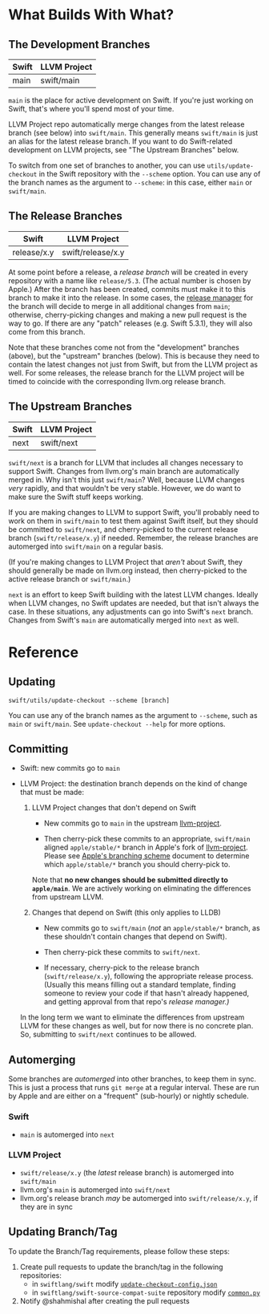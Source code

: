 # What Builds With What?

## The Development Branches

| Swift  | LLVM Project
| ------ | ------------
| main   | swift/main

`main` is the place for active development on Swift. If you're just working on Swift, that's where you'll spend most of your time.

LLVM Project repo automatically merge changes from the latest release branch (see below) into `swift/main`. This generally means `swift/main` is just an alias for the latest release branch. If you want to do Swift-related development on LLVM projects, see "The Upstream Branches" below.

To switch from one set of branches to another, you can use `utils/update-checkout` in the Swift repository with the `--scheme` option. You can use any of the branch names as the argument to `--scheme`: in this case, either `main` or `swift/main`.

  [release manager]: https://swift.org/blog/5-2-release-process/
  [lldb]: http://lldb.llvm.org


## The Release Branches

| Swift       | LLVM Project
| ----------- | -----------------
| release/x.y | swift/release/x.y

At some point before a release, a *release branch* will be created in every repository with a name like `release/5.3`. (The actual number is chosen by Apple.) After the branch has been created, commits must make it to this branch to make it into the release. In some cases, the [release manager][] for the branch will decide to merge in all additional changes from `main`; otherwise, cherry-picking changes and making a new pull request is the way to go. If there are any "patch" releases (e.g. Swift 5.3.1), they will also come from this branch.

Note that these branches come not from the "development" branches (above), but the "upstream" branches (below). This is because they need to contain the latest changes not just from Swift, but from the LLVM project as well. For some releases, the release branch for the LLVM project will be timed to coincide with the corresponding llvm.org release branch.


## The Upstream Branches

| Swift       | LLVM Project
| ----------- | -----------------
| next        | swift/next

`swift/next` is a branch for LLVM that includes all changes necessary to support Swift. Changes from llvm.org's main branch are automatically merged in. Why isn't this just `swift/main`? Well, because LLVM changes *very* rapidly, and that wouldn't be very stable. However, we do want to make sure the Swift stuff keeps working.

If you are making changes to LLVM to support Swift, you'll probably need to work on them in `swift/main` to test them against Swift itself, but they should be committed to `swift/next`, and cherry-picked to the current release branch (`swift/release/x.y`) if needed. Remember, the release branches are automerged into `swift/main` on a regular basis.

(If you're making changes to LLVM Project that *aren't* about Swift, they should generally be made on llvm.org instead, then cherry-picked to the active release branch or `swift/main`.)

`next` is an effort to keep Swift building with the latest LLVM changes. Ideally when LLVM changes, no Swift updates are needed, but that isn't always the case. In these situations, any adjustments can go into Swift's `next` branch. Changes from Swift's `main` are automatically merged into `next` as well.


# Reference

## Updating

```
swift/utils/update-checkout --scheme [branch]
```

You can use any of the branch names as the argument to `--scheme`, such as `main` or `swift/main`. See `update-checkout --help` for more options.

## Committing

- Swift: new commits go to `main`

- LLVM Project: the destination branch depends on the kind of change that must be made:

  1) LLVM Project changes that don't depend on Swift
  
     - New commits go to `main` in the upstream [llvm-project](https://github.com/llvm/llvm-project).

     - Then cherry-pick these commits to an appropriate, `swift/main` aligned `apple/stable/*` branch in Apple's fork of [llvm-project](https://github.com/apple/llvm-project). Please see [Apple's branching scheme](https://github.com/apple/llvm-project/blob/apple/main/apple-docs/AppleBranchingScheme.md) document to determine which `apple/stable/*` branch you should cherry-pick to.
  
     Note that **no new changes should be submitted directly to `apple/main`**. We are actively working on eliminating the differences from upstream LLVM.

  2) Changes that depend on Swift (this only applies to LLDB)
     - New commits go to `swift/main` (_not_ an `apple/stable/*` branch, as these shouldn't contain changes that depend on Swift).

     - Then cherry-pick these commits to `swift/next`.

     - If necessary, cherry-pick to the release branch (`swift/release/x.y`), following the appropriate release process. (Usually this means filling out a standard template, finding someone to review your code if that hasn't already happened, and getting approval from that repo's *release manager.)*

  In the long term we want to eliminate the differences from upstream LLVM for these changes as well, but for now there is no concrete plan. So, submitting to `swift/next` continues to be allowed.

## Automerging

Some branches are *automerged* into other branches, to keep them in sync. This is just a process that runs `git merge` at a regular interval. These are run by Apple and are either on a "frequent" (sub-hourly) or nightly schedule.

### Swift
- `main` is automerged into `next`

### LLVM Project
- `swift/release/x.y` (the *latest* release branch) is automerged into `swift/main`
- llvm.org's `main` is automerged into `swift/next`
- llvm.org's release branch *may* be automerged into `swift/release/x.y`, if they are in sync


## Updating Branch/Tag

To update the Branch/Tag requirements, please follow these steps:

  1. Create pull requests to update the branch/tag in the following repositories:
     - in `swiftlang/swift` modify [`update-checkout-config.json`](https://github.com/swiftlang/swift/blob/main/utils/update_checkout/update-checkout-config.json)
     - in `swiftlang/swift-source-compat-suite` repository modify [`common.py`](https://github.com/swiftlang/swift-source-compat-suite/blob/main/common.py)
  1. Notify @shahmishal after creating the pull requests
